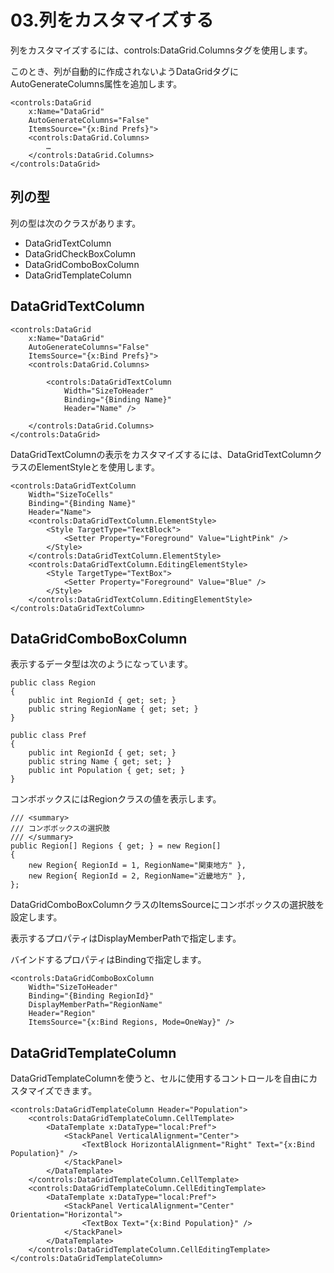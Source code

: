 # 03.列をカスタマイズする

列をカスタマイズするには、controls:DataGrid.Columnsタグを使用します。

このとき、列が自動的に作成されないようDataGridタグにAutoGenerateColumns属性を追加します。

    <controls:DataGrid
        x:Name="DataGrid"
        AutoGenerateColumns="False"
        ItemsSource="{x:Bind Prefs}">
        <controls:DataGrid.Columns>
            …
        </controls:DataGrid.Columns>
    </controls:DataGrid>

## 列の型

列の型は次のクラスがあります。

* DataGridTextColumn
* DataGridCheckBoxColumn
* DataGridComboBoxColumn
* DataGridTemplateColumn

## DataGridTextColumn

    <controls:DataGrid
        x:Name="DataGrid"
        AutoGenerateColumns="False"
        ItemsSource="{x:Bind Prefs}">
        <controls:DataGrid.Columns>

            <controls:DataGridTextColumn
                Width="SizeToHeader"
                Binding="{Binding Name}"
                Header="Name" />

        </controls:DataGrid.Columns>
    </controls:DataGrid>

DataGridTextColumnの表示をカスタマイズするには、DataGridTextColumnクラスのElementStyleとを使用します。

    <controls:DataGridTextColumn
        Width="SizeToCells"
        Binding="{Binding Name}"
        Header="Name">
        <controls:DataGridTextColumn.ElementStyle>
            <Style TargetType="TextBlock">
                <Setter Property="Foreground" Value="LightPink" />
            </Style>
        </controls:DataGridTextColumn.ElementStyle>
        <controls:DataGridTextColumn.EditingElementStyle>
            <Style TargetType="TextBox">
                <Setter Property="Foreground" Value="Blue" />
            </Style>
        </controls:DataGridTextColumn.EditingElementStyle>
    </controls:DataGridTextColumn>

## DataGridComboBoxColumn

表示するデータ型は次のようになっています。

    public class Region
    {
        public int RegionId { get; set; }
        public string RegionName { get; set; }
    }

    public class Pref
    {
        public int RegionId { get; set; }
        public string Name { get; set; }
        public int Population { get; set; }
    }

コンボボックスにはRegionクラスの値を表示します。

    /// <summary>
    /// コンボボックスの選択肢
    /// </summary>
    public Region[] Regions { get; } = new Region[] 
    {
        new Region{ RegionId = 1, RegionName="関東地方" },
        new Region{ RegionId = 2, RegionName="近畿地方" },
    };

DataGridComboBoxColumnクラスのItemsSourceにコンボボックスの選択肢を設定します。

表示するプロパティはDisplayMemberPathで指定します。

バインドするプロパティはBindingで指定します。

    <controls:DataGridComboBoxColumn
        Width="SizeToHeader"
        Binding="{Binding RegionId}"
        DisplayMemberPath="RegionName"
        Header="Region"
        ItemsSource="{x:Bind Regions, Mode=OneWay}" />

## DataGridTemplateColumn

DataGridTemplateColumnを使うと、セルに使用するコントロールを自由にカスタマイズできます。

    <controls:DataGridTemplateColumn Header="Population">
        <controls:DataGridTemplateColumn.CellTemplate>
            <DataTemplate x:DataType="local:Pref">
                <StackPanel VerticalAlignment="Center">
                    <TextBlock HorizontalAlignment="Right" Text="{x:Bind Population}" />
                </StackPanel>
            </DataTemplate>
        </controls:DataGridTemplateColumn.CellTemplate>
        <controls:DataGridTemplateColumn.CellEditingTemplate>
            <DataTemplate x:DataType="local:Pref">
                <StackPanel VerticalAlignment="Center" Orientation="Horizontal">
                    <TextBox Text="{x:Bind Population}" />
                </StackPanel>
            </DataTemplate>
        </controls:DataGridTemplateColumn.CellEditingTemplate>
    </controls:DataGridTemplateColumn>

